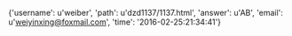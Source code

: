 {'username': u'weiber', 'path': u'dzd1137/1137.html', 'answer': u'AB', 'email': u'weiyinxing@foxmail.com', 'time': '2016-02-25:21:34:41'}